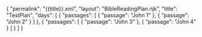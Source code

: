 {
"permalink": "{{title}}.xml",
  "layout": "BibleReadingPlan.njk",
  "title": "TestPlan",
  "days": [
    {
      "passages": [
        {
          "passage": "John 1"
        },
        {
          "passage": "John 2"
        }
      ]
    },
    {
      "passages": [
        {
          "passage": "John 3"
        },
        {
          "passage": "John 4"
        }
      ]
    }
  ]
}
